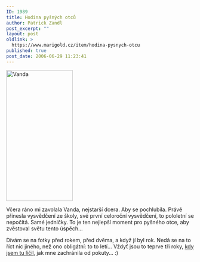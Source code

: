 ```yaml
---
ID: 1989
title: Hodina pyšných otců
author: Patrick Zandl
post_excerpt: ""
layout: post
oldlink: >
  https://www.marigold.cz/item/hodina-pysnych-otcu
published: true
post_date: 2006-06-29 11:23:41
---
```

<div class="rightbox"><img src="/wp-content/uploads/20060629-vanda2005.jpg" alt="Vanda" width="178" height="350" /></div><p>Včera ráno mi zavolala Vanda, nejstarší dcera. Aby se pochlubila. Právě přinesla vysvědčení ze školy, své první celoroční vysvědčení, to pololetní se nepočítá. Samé jedničky. To je ten nejlepší moment pro pyšného otce, aby zvěstoval světu tento úspěch… </p>

<p>Dívám se na fotky před rokem, před dvěma, a když jí byl rok. Nedá se na to říct nic jiného, než ono obligátní: to to letí… Vždyť jsou to teprve tři roky, <a href="/item/o-dvoji-pokute-rec">kdy jsem tu líčil</a>, jak mne zachránila od pokuty... :)
</p>
